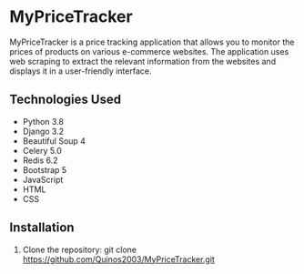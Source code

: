 # MyPriceTracker

MyPriceTracker is a price tracking application that allows you to monitor the prices of products on various e-commerce websites. The application uses web scraping to extract the relevant information from the websites and displays it in a user-friendly interface.

## Technologies Used

- Python 3.8
- Django 3.2
- Beautiful Soup 4
- Celery 5.0
- Redis 6.2
- Bootstrap 5
- JavaScript
- HTML
- CSS

## Installation

1. Clone the repository:
git clone https://github.com/Quinos2003/MyPriceTracker.git

